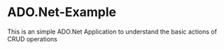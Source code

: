# ADO.Net-Example
This is an simple ADO.Net Application to understand the basic actions of CRUD operations
